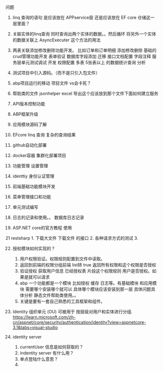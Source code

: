 ﻿问题

1. linq 查询的语句 是应该放在 APPservice层 还是应该放在 EF core 仓储这一层里面？

2. 关联实体的linq查询 同时查询出两个实体的数据。。然后循环 将另外一个实体的数据关联上   AsyncExecuter 这个方法的用法

3. 两表关联添加修改删除功能开发。 比如订单和订单明细 添加修改删除  基础的crud管理功能开发 
	表单验证
	数据库字段添加 迁移
	接口文档配置 字段注释
	服务层单元测试调试 开发
	权限配置
	多表 5张表以上 的数据统计查询 分析

4. 测试项目中引入源码。（而不是只引入包文件）
5. abp项目运行的移动 项目文件 vs会卡死？
6. 帮助类的文件 jsonhelper excel 导出这个应该放到那个文件下面如何建立服务
7. API版本控制功能
8. ABP框架升级
9. 应用模块源码了解 
10. EFcore linq 查询 复杂的查询结果
11. github自动化部署
12. docker容器 集群化部署项目
13. 功能管理 设置管理
14. identtiy 身份认证管理
15. 前端基础功能模块开发
16. 菜单管理接口和功能
17. 单元测试编写
19. 日志的记录和使用。。 数据库日志记录


20. ASP.NET core的官方教程 使用

21 restsharp
	1. 下载大文件 下载文件 的接口
	2. 各种请求方式的测试
	3. 

22. 授权模块如何实现的？
	1. 用户权限验证。权限规则配置到文件中读取。
	2. 返回到前端的权限分组前端 list转 true 返回所有权限和这个权限是否授权
	3. 验证授权 获取用户信息 已经授权表 片段这个权限规则 用户是否授权。如果是就可以请求
	4. abp 一个功能都是一个模块 比如授权 缓存 日志等。有基础模块 和应用模块 需要哪个安装哪个就可以
		具体哪个模块应该安装到那一层 具体问题具体分析
		静态文件帮助类使用。。
	5. 关键是要有一套自己熟悉的工具框架和组件。


24. Identity
	组织单元 (OU) 可被用于 按层级对用户和实体进行分组.
	https://learn.microsoft.com/zh-cn/aspnet/core/security/authentication/identity?view=aspnetcore-3.1&tabs=visual-studio

23. identity server
	1. currentUser 信息是如何获取的？
	2. indentity server 有什么用？
	3. 单点登陆什么意思？
	4. 
